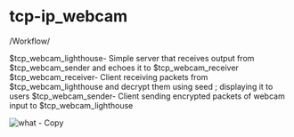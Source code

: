 # tcp-ip_webcam
/Workflow/

$tcp_webcam_lighthouse- Simple server that receives output from $tcp_webcam_sender and echoes it to $tcp_webcam_receiver
$tcp_webcam_receiver- Client receiving packets from $tcp_webcam_lighthouse and decrypt them using seed ; displaying it to users
$tcp_webcam_sender- Client sending encrypted packets of webcam input to $tcp_webcam_lighthouse

![what - Copy](https://user-images.githubusercontent.com/85412627/229388811-54b60890-7789-48e6-bd34-1a12f20b718a.png)
